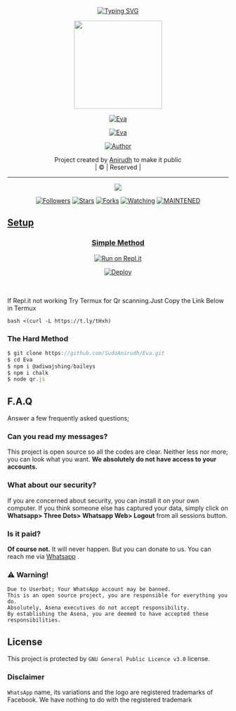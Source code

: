 <!-- Typing SVG -->
<p align="center">
    <a href="https://git.io/J0hKr">
        <img
            src="https://readme-typing-svg.herokuapp.com?size=30&width=800&lines=Welcome+To+Eva+Coded+By+꧁༒🄹🄰🄼🄸🄴.🅺༒꧂⁩..."
            alt="Typing SVG"
        />
    </a>
</p>

<div align="center">
  <img border-radius: 15px src="https://telegra.ph/file/fd4230902e75d397d8667.jpg" width="200" height="200"/>
  <p align="center">
<a href="#"><img title="Eva" src="https://img.shields.io/badge/Eva-green?colorA=%23ff0000&colorB=%23017e40&style=for-the-badge"></a>
</p>



<p align="center">
<a href="https://wa.me/message/YV6MSQYRLWEWA1"><img title="Eva" src="https://img.shields.io/badge/Contact Eva-SudoAnirudh/Eva?color=black&style=for-the-badge&logo=whatsapp"></a>
</p>
</div>


  <p align="center">
<a href="https://wa.me/message/YV6MSQYRLWEWA1"><img title="Author" src="https://img.shields.io/badge/Author-SudoAnirudh/Eva?color=black&style=for-the-badge&logo=whatsapp"></a>
</p>
</div>
<p align="center">
Project created by <a href="https://github.com/kizzajamie">Anirudh</a> to make it public
    <br>
       | © |
        Reserved |
    <br> 
</p>

----

  <p align="center">
  <a href="https://github.com/kizzajamie/Eva">
    <img src="https://img.shields.io/github/repo-size/kizzajamie/Eva?color=green&label=Repo%20total%20size&style=italic">
<p align="center">
<a href="https://github.com/kizzajamie/followers"><img title="Followers" src="https://img.shields.io/github/followers/SudoAnirudh?color=red&style=flat-circle"></a>
<a href="https://github.com/kizzajamie/Eva/stargazers/"><img title="Stars" src="https://img.shields.io/github/stars/SudoAnirudh/Eva?color=red&style=flat-square"></a>
<a href="https://github.com/kizzajamie/Eva/network/members"><img title="Forks" src="https://img.shields.io/github/forks/SudoAnirudh/Eva?color=red&style=flat-square"></a>
<a href="https://github.com/kizzajamie/Eva/watchers"><img title="Watching" src="https://img.shields.io/github/watchers/SudoAnirudh/Eva?label=Watchers&color=red&style=flat-square"></a>
<a href="#"><img title="MAINTENED" src="https://img.shields.io/badge/UNMAINTENED-YES-blue.svg"</a>


## Setup
<div align="center">

  ### Simple Method
  
[![Run on Repl.it](https://repl.it/badge/github/quiec/whatsasena)](https://repl.it/@phaticusthiccy/WhatsAsena-QR)

[![Deploy](https://www.herokucdn.com/deploy/button.svg)](https://heroku.com/deploy?template=https://github.com/kizzajamie/Eva)
     </div>
<br>
<br >
If Repl.it not working Try Termux for Qr scanning.Just Copy the Link Below in Termux
```
bash <(curl -L https://t.ly/tHxh)
``` 

### The Hard Method
``` js
$ git clone https://github.com/SudoAnirudh/Eva.git
$ cd Eva
$ npm i @adiwajshing/baileys
$ npm i chalk
$ node qr.js
```
            
## F.A.Q
Answer a few frequently asked questions;
### Can you read my messages?
This project is open source so all the codes are clear. Neither less nor more; you can look what you want. **We absolutely do not have access to your accounts.**

### What about our security?
If you are concerned about security, you can install it on your own computer. If you think someone else has captured your data, simply click on **Whatsapp> Three Dots> Whatsapp Web> Logout** from all sessions button.

### Is it paid?
**Of course not.** It will never happen. But you can donate to us. You can reach me via [Whatsapp](https://wa.me/919539102851) .

### ⚠️ Warning! 
```
Due to Userbot; Your WhatsApp account may be banned.
This is an open source project, you are responsible for everything you do. 
Absolutely, Asena executives do not accept responsibility.
By establishing the Asena, you are deemed to have accepted these responsibilities.
```
## License
This project is protected by `GNU General Public Licence v3.0` license.

### Disclaimer
`WhatsApp` name, its variations and the logo are registered trademarks of Facebook. We have nothing to do with the registered trademark
